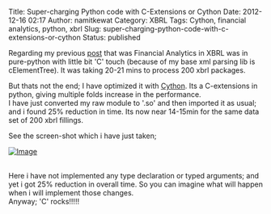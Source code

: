 Title: Super-charging Python code with C-Extensions or Cython
Date: 2012-12-16 02:17
Author: namitkewat
Category: XBRL
Tags: Cython, financial analytics, python, xbrl
Slug: super-charging-python-code-with-c-extensions-or-cython
Status: published

Regarding my previous
[post](http://namitkewat.wordpress.com/2012/11/20/large-scale-data-analytics-in-xbrl-using-python/ "post")
that was Financial Analytics in XBRL was in pure-python with little bit
'C' touch (because of my base xml parsing lib is cElementTree). It was
taking 20-21 mins to process 200 xbrl packages.

But thats not the end; I have optimized it with
[Cython](http://cython.org/ "Cython"). Its a C-extensions in python,
giving multiple folds increase in the performance.  
I have just converted my raw module to '.so' and then imported it as
usual; and i found 25% reduction in time. Its now near 14-15min for the
same data set of 200 xbrl fillings.

See the screen-shot which i have just taken; 

[![Image](http://namitkewat.files.wordpress.com/2012/12/screen-shot-2012-12-16-at-1-12-53-am.png?w=580)](http://namitkewat.files.wordpress.com/2012/12/screen-shot-2012-12-16-at-1-12-53-am.png)  
 

Here i have not implemented any type declaration or typed arguments; and
yet i got 25% reduction in overall time. So you can imagine what will
happen when i will implement those changes.  
Anyway; 'C' rocks!!!!!
